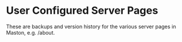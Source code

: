 # User Configured Server Pages

These are backups and version history for the various server pages in Maston, e.g.
/about.
